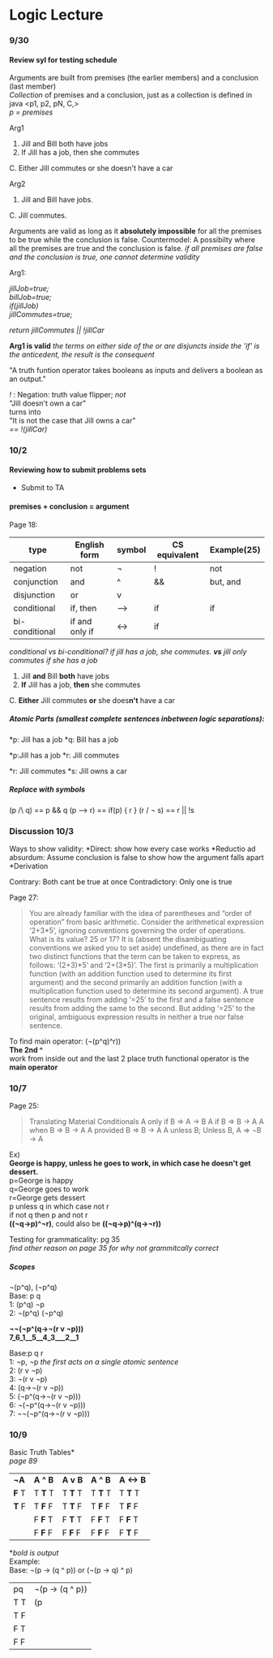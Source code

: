 # Logic Lecture

### 9/30
#### Review syl for testing schedule

Arguments are built from premises (the earlier members) and a conclusion (last member)  
*Collection* of premises and a conclusion, just as a collection is defined in java
<p1, p2, pN, C,>  
*p = premises*  

Arg1
1. Jill and Bill both have jobs  
2. If Jill has a job, then she commutes  

C. Either Jill commutes or she doesn't have a car  

Arg2
1. Jill and Bill have jobs.  

C. Jill commutes.  



Arguments are valid as long as it **absolutely impossible** for all the premises to be true while the conclusion is false.
Countermodel: A possibilty where all the premises are true and the conclusion is false.
*if all premises are false and the conclusion is true, one cannot determine validity*  


Arg1:  

*jillJob=true;*  
*billJob=true;*  
*if(jillJob)*  
	*jillCommutes=true;*  

*return jillCommutes || !jillCar*   

**Arg1 is valid**
*the terms on either side of the or are disjuncts*
*inside the 'if' is the anticedent, the result is the consequent*  

"A truth funtion operator takes booleans as inputs and delivers a boolean as an output."  

*!* : Negation: truth value flipper; *not*  
"Jill doesn't own a car"  
turns into  
"It is not the case that Jill owns a car"  
*== !(jillCar)*  



### 10/2
#### Reviewing how to submit problems sets
* Submit to TA

#### premises + conclusion = argument  
Page 18:

| type           | English form   | symbol    | CS equivalent | Example(25) |
|----------------|----------------|-----------|---------------|-------------|
| negation       | not            | ¬         | !             | not         |
| conjunction    | and            | ^         | &&            | but, and    |
| disjunction    | or             | v         | ||            | or          |
| conditional    | if, then       | -->       | if            | if          |
| bi-conditional | if and only if | <->       | if            |

*conditional vs bi-conditional? if jill has a job, she commutes. **vs** jill only commutes if she has a job*  

1. Jill **and** Bill **both** have jobs  
2. **If** Jill has a job, **then** she commutes  

C. **Either** Jill commutes **or** she does**n't** have a car  


##### Atomic Parts (smallest complete sentences inbetween logic separations):  
*p: Jill has a job
*q: Bill has a job  

*p:Jill has a job
*r: Jill commutes  

*r: Jill commutes
*s: Jill owns a car

##### Replace with symbols
(p /\ q)    ==    p && q
(p --> r)   ==    if(p) { r }
(r \/ ¬ s)  ==    r || !s  

### Discussion 10/3
Ways to show validity:
*Direct: show how every case works
*Reductio ad absurdum: Assume conclusion is false to show how the argument falls apart
*Derivation  

Contrary: Both cant be true at once
Contradictory: Only one is true  

Page 27:
<blockquote>
You are already familiar with the idea of parentheses and “order of operation”
from basic arithmetic. Consider the arithmetical expression ‘2+3*5’,
ignoring conventions governing the order of operations. What is its value? 25
or 17? It is (absent the disambiguating conventions we asked you to set aside)
undefined, as there are in fact two distinct functions that the term can be taken
to express, as follows: ‘(2+3)*5’ and ‘2+(3*5)’. The first is primarily a multiplication
function (with an addition function used to determine its first argument)
and the second primarily an addition function (with a multiplication function
used to determine its second argument). A true sentence results from adding
‘=25’ to the first and a false sentence results from adding the same to the second.
But adding ‘=25’ to the original, ambiguous expression results in neither
a true nor false sentence.
</blockquote>  

To find main operator:
(¬(p^q)^r))  
**The 2nd ^**  
work from inside out and the last 2 place truth functional operator is the **main operator**  


### 10/7

Page 25:
<blockquote>
Translating Material Conditionals  
A only if B => A -> B  
A if B => B -> A  
A when B => B -> A  
A provided B => B -> A  
A unless B; Unless B, A => ¬B -> A    

</blockquote>    

Ex)  
**George is happy, unless he goes to work, in which case he doesn't get dessert.**  
p=George is happy  
q=George goes to work  
r=George gets dessert  
p unless q in which case not r  
if not q then p and not r  
**((¬q->p)^¬r)**, could also be **((¬q->p)^(q->¬r))**  

Testing for grammaticality: pg 35  
*find other reason on page 35 for why not grammitcally correct*  


##### Scopes
¬(p^q), (¬p^q)  
Base: p q  
1:  (p^q)       ¬p  
2: ¬(p^q)      (¬p^q)    

**¬¬(¬p^(q->¬(r v ¬p)))**  
**7_6_1__5__4_3___2__1**  

Base:p q r  
1: ¬p, ¬p *the first acts on a single atomic sentence*  
2: (r v ¬p)  
3: ¬(r v ¬p)  
4: (q->¬(r v ¬p))  
5: (¬p^(q->¬(r v ¬p)))  
6: ¬(¬p^(q->¬(r v ¬p)))  
7: ¬¬(¬p^(q->¬(r v ¬p)))  

### 10/9
Basic Truth Tables*  
*page 89*  
<table>
<tr><td><b>¬A</td><td><b>A ^ B</td><td><b>A v B</td><td><b>A ^ B</td><td><b>A <-> B</td> </tr>
<tr><td><b>F</b> T</td><td>T <b>T</b> T</td><td>T <b>T</b> T</td><td>T <b>T</b> T</td><td>T <b>T</b> T</td> </tr>
<tr><td><b>T</b> F</td><td>T <b>F</b> F</td><td>T <b>T</b> F</td><td>T <b>F</b> F</td><td>T <b>F</b> F</td> </tr>
<tr><td></td><td>F <b>F</b> T</td><td>F <b>T</b> T</td><td>F <b>F</b> T</td><td>F <b>F</b> T</td> </tr>
<tr><td></td><td>F <b>F</b> F</td><td>F <b>F</b> F</td><td>F <b>F</b> F</td><td>F <b>T</b> F</td> </tr>
</table>

**bold is output*  
Example:  
Base: ¬(p -> (q ^ p)) or (¬(p -> q) ^ p)  
<table>
<tr><td>pq</td><td>¬(p -> (q ^ p))</td></tr>
<tr><td>T T</td><td>(p</td></tr>
<tr><td>T F</td><td></td></tr>
<tr><td>F T</td><td></td></tr>
<tr><td>F F</td><td></td></tr>
</table>
